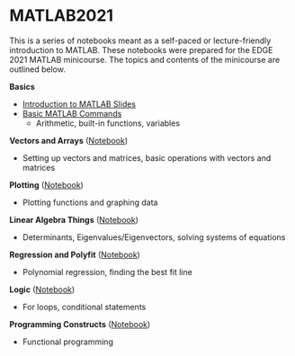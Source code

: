 # MATLAB2021
This is a series of notebooks meant as a self-paced or lecture-friendly introduction to MATLAB. These notebooks were prepared for the EDGE 2021 MATLAB minicourse. The topics and contents of the minicourse are outlined below.

**Basics**
* [Introduction to MATLAB Slides](https://github.com/anilayadavalli/MATLAB2021/blob/main/Basics/Lecture%201.pdf)
* [Basic MATLAB Commands](https://github.com/anilayadavalli/MATLAB2021/blob/main/Basics/avgdiff.mat)
  * Arithmetic, built-in functions, variables

**Vectors and Arrays** ([Notebook](https://github.com/anilayadavalli/MATLAB2021/blob/main/Vectors%20and%20Arrays/01_Vectors_and_Matrices.mlx))
* Setting up vectors and matrices, basic operations with vectors and matrices

**Plotting** ([Notebook](https://github.com/anilayadavalli/MATLAB2021/blob/main/Plotting/Plotting.mlx))
* Plotting functions and graphing data

**Linear Algebra Things** ([Notebook](https://github.com/anilayadavalli/MATLAB2021/blob/main/Linear%20Algebra%20Things/Linear_Algebra_Things.mlx))
* Determinants, Eigenvalues/Eigenvectors, solving systems of equations

**Regression and Polyfit** ([Notebook](https://github.com/anilayadavalli/MATLAB2021/blob/main/Regression%20and%20Polyfit/Regression_and_Polyfit.mlx))
* Polynomial regression, finding the best fit line

**Logic** ([Notebook](https://github.com/anilayadavalli/MATLAB2021/blob/main/Logic/Logic.mlx))
* For loops, conditional statements

**Programming Constructs** ([Notebook](https://github.com/anilayadavalli/MATLAB2021/blob/main/Programming%20Constructs/Programming_Constructs.mlx))
* Functional programming

